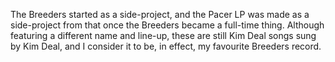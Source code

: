 The Breeders started as a side-project, and the Pacer LP was made as a side-project from that once the Breeders became a full-time thing. Although featuring a different name and line-up, these are still Kim Deal songs sung by Kim Deal, and I consider it to be, in effect, my favourite Breeders record.

